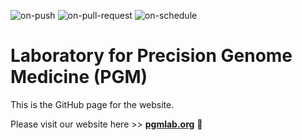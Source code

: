 
  ![on-push](../../actions/workflows/on-push.yaml/badge.svg)
  ![on-pull-request](../../actions/workflows/on-pull-request.yaml/badge.svg)
  ![on-schedule](../../actions/workflows/on-schedule.yaml/badge.svg)

# Laboratory for Precision Genome Medicine (PGM)


This is the GitHub page for the website.

Please visit our website here >> **[pgmlab.org](http://pgmlab.org)** 🚀
